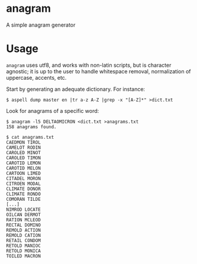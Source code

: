 # anagram

A simple anagram generator

# Usage

`anagram` uses utf8, and works with non-latin scripts, but is character agnostic; it is
up to the user to handle whitespace removal, normalization of uppercase, accents, etc.


Start by generating an adequate dictionary. For instance:

```
$ aspell dump master en |tr a-z A-Z |grep -x "[A-Z]*" >dict.txt
```

Look for anagrams of a specific word:

```
$ anagram -l5 DELTAOMICRON <dict.txt >anagrams.txt
158 anagrams found.

$ cat anagrams.txt
CAEDMON TIROL
CAMELOT RODIN
CAROLED MINOT
CAROLED TIMON
CAROTID LEMON
CAROTID MELON
CARTOON LIMED
CITADEL MORON
CITROEN MODAL
CLIMATE DONOR
CLIMATE RONDO
COMORAN TILDE
[...]
NIMROD LOCATE
OILCAN DERMOT
RATION MCLEOD
RECTAL DOMINO
REMOLD ACTION
REMOLD CATION
RETAIL CONDOM
RETOLD MANIOC
RETOLD MONICA
TOILED MACRON
```
